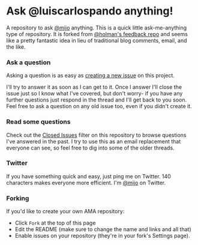 # Ask @luiscarlospando anything!

A repository to ask [@mijo](https://twitter.com/mijo) anything. This is a quick little ask-me-anything type of repository. It is forked from [@holman's feedback repo](https://github.com/holman/feedback) and seems like a pretty fantastic idea in lieu of traditional blog comments, email, and the like.

### Ask a question

Asking a question is as easy as
[creating a new issue](https://github.com/luiscarlospando/ama/issues/new) on this
project.

I'll try to answer it as soon as I can get to it. Once I answer I'll close the
issue just so I know what I've covered, but don't worry- if you have any further
questions just respond in the thread and I'll get back to you soon. Feel free to
ask a question on any old issue too, even if you didn't create it.

### Read some questions

Check out the [Closed Issues](https://github.com/mijo/ama/issues?q=is%3Aissue+is%3Aclosed)
filter on this repository to browse questions I've answered in the past. I try
to use this as an email replacement that everyone can see, so feel free to dig
into some of the older threads.

### Twitter

If you have something quick and easy, just ping me on Twitter. 140 characters
makes everyone more efficient. I'm [@mijo](https://twitter.com/mijo) on
Twitter.

### Forking

If you'd like to create your own AMA repository:

- Click `Fork` at the top of this page
- Edit the README (make sure to change the name and links and all that)
- Enable issues on your repository (they're in your fork's Settings page).
